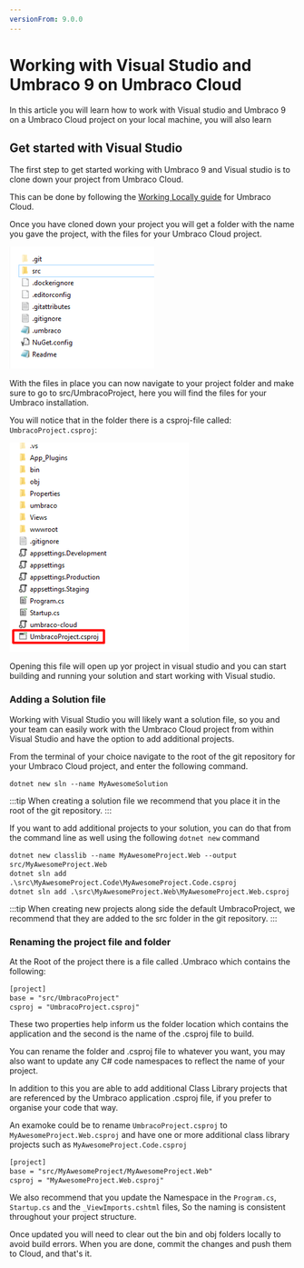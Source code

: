 ```yaml
---
versionFrom: 9.0.0
---
```


# Working with Visual Studio and Umbraco 9 on Umbraco Cloud

In this article you will learn how to work with Visual studio and Umbraco 9 on a Umbraco Cloud project on your local machine, you will also learn 

## Get started with Visual Studio

The first step to get started working with Umbraco 9 and Visual studio is to clone down your project from Umbraco Cloud.

This can be done by following the [Working Locally guide](../Working-Locally) for Umbraco Cloud.

Once you have cloned down your project you will get a folder with the name you gave the project, with the files for your Umbraco Cloud project.

![Umbraco 9 files](images\V9-files.png)

With the files in place you can now navigate to your project folder and make sure to go to src/UmbracoProject, here you will find the files for your Umbraco installation.

You will notice that in the folder there is a csproj-file called: `UmbracoProject.csproj`:

![Umbraco 9 files](images\V9-project-file.png)

Opening this file will open up yor project in visual studio and you can start building and running your solution and start working with Visual studio.

### Adding a Solution file

Working with Visual Studio you will likely want a solution file, so you and your team can easily work with the Umbraco Cloud project from within Visual Studio and have the option to add additional projects.

From the terminal of your choice navigate to the root of the git repository for your Umbraco Cloud project, and enter the following command.

```Text
dotnet new sln --name MyAwesomeSolution
```

:::tip
When creating a solution file we recommend that you place it in the root of the git repository.
:::

If you want to add additional projects to your solution, you can do that from the command line as well using the following `dotnet new` command

```Text
dotnet new classlib --name MyAwesomeProject.Web --output src/MyAwesomeProject.Web
dotnet sln add .\src\MyAwesomeProject.Code\MyAwesomeProject.Code.csproj
dotnet sln add .\src\MyAwesomeProject.Web\MyAwesomeProject.Web.csproj
```

:::tip
 When creating new projects along side the default UmbracoProject, we recommend that they are added to the src folder in the git repository.
:::

### Renaming the project file and folder

At the Root of the project there is a file called .Umbraco which contains the following:

```Text
[project]
base = "src/UmbracoProject"
csproj = "UmbracoProject.csproj"
```

These two properties help inform us the folder location which contains the application and the second is the name of the .csproj file to build.

You can rename the folder and .csproj file to whatever you want, you may also want to update any C# code namespaces to reflect the name of your project.

In addition to this you are able to add additional Class Library projects that are referenced by the Umbraco application .csproj file, if you prefer to organise your code that way.

An examoke could be to rename `UmbracoProject.csproj` to `MyAwesomeProject.Web.csproj` and have one or more additional class library projects such as `MyAwesomeProject.Code.csproj`

```Text
[project]
base = "src/MyAwesomeProject/MyAwesomeProject.Web"
csproj = "MyAwesomeProject.Web.csproj"
```

We also recommend that you update the Namespace in the `Program.cs`, `Startup.cs` and the `_ViewImports.cshtml` files, So the naming is consistent throughout your project structure. 

Once updated you will need to clear out the bin and obj folders locally to avoid build errors. When you are done, commit the changes and push them to Cloud, and that's it.
